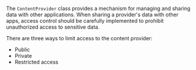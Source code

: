
The `ContentProvider` class provides a mechanism for managing and sharing
data with other applications. When sharing a provider's data with other
apps, access control should be carefully implemented to prohibit
unauthorized access to sensitive data.

There are three ways to limit access to the content provider:

- Public
- Private
- Restricted access

